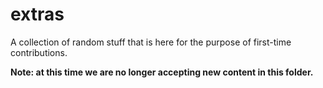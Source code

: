 # extras  

A collection of random stuff that is here for the purpose of first-time contributions.

**Note: at this time we are no longer accepting new content in this folder.**
